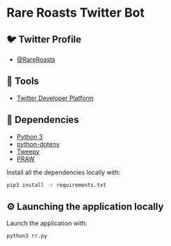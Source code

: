 <h1>
  Rare Roasts Twitter Bot
</h1>

## :bird: Twitter Profile

- [@RareRoasts](https://twitter.com/rareroasts)

## :hammer: Tools

- [Twitter Developer Platform](https://developer.twitter.com/en)

## :bookmark_tabs: Dependencies

- [Python 3](https://www.python.org/downloads/)
- [python-dotenv](https://pypi.org/project/python-dotenv/)
- [Tweepy](https://www.tweepy.org/)
- [PRAW](https://github.com/guoguo12/billboard-charts)

Install all the dependencies locally with:

```bash
pip3 install -r requirements.txt
```

## :gear: Launching the application locally

Launch the application with:

```bash
python3 rr.py
```
